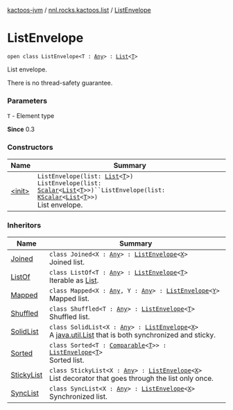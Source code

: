 [kactoos-jvm](../../index.md) / [nnl.rocks.kactoos.list](../index.md) / [ListEnvelope](./index.md)

# ListEnvelope

`open class ListEnvelope<T : `[`Any`](https://kotlinlang.org/api/latest/jvm/stdlib/kotlin/-any/index.html)`> : `[`List`](https://kotlinlang.org/api/latest/jvm/stdlib/kotlin.collections/-list/index.html)`<`[`T`](index.md#T)`>`

List envelope.

There is no thread-safety guarantee.

### Parameters

`T` - Element type

**Since**
0.3

### Constructors

| Name | Summary |
|---|---|
| [&lt;init&gt;](-init-.md) | `ListEnvelope(list: `[`List`](https://kotlinlang.org/api/latest/jvm/stdlib/kotlin.collections/-list/index.html)`<`[`T`](index.md#T)`>)`<br>`ListEnvelope(list: `[`Scalar`](../../nnl.rocks.kactoos/-scalar/index.md)`<`[`List`](https://kotlinlang.org/api/latest/jvm/stdlib/kotlin.collections/-list/index.html)`<`[`T`](index.md#T)`>>)``ListEnvelope(list: `[`KScalar`](../../nnl.rocks.kactoos/-k-scalar.md)`<`[`List`](https://kotlinlang.org/api/latest/jvm/stdlib/kotlin.collections/-list/index.html)`<`[`T`](index.md#T)`>>)`<br>List envelope. |

### Inheritors

| Name | Summary |
|---|---|
| [Joined](../-joined/index.md) | `class Joined<X : `[`Any`](https://kotlinlang.org/api/latest/jvm/stdlib/kotlin/-any/index.html)`> : `[`ListEnvelope`](./index.md)`<`[`X`](../-joined/index.md#X)`>`<br>Joined list. |
| [ListOf](../-list-of/index.md) | `class ListOf<T : `[`Any`](https://kotlinlang.org/api/latest/jvm/stdlib/kotlin/-any/index.html)`> : `[`ListEnvelope`](./index.md)`<`[`T`](../-list-of/index.md#T)`>`<br>Iterable as [List](https://kotlinlang.org/api/latest/jvm/stdlib/kotlin.collections/-list/index.html). |
| [Mapped](../-mapped/index.md) | `class Mapped<X : `[`Any`](https://kotlinlang.org/api/latest/jvm/stdlib/kotlin/-any/index.html)`, Y : `[`Any`](https://kotlinlang.org/api/latest/jvm/stdlib/kotlin/-any/index.html)`> : `[`ListEnvelope`](./index.md)`<`[`Y`](../-mapped/index.md#Y)`>`<br>Mapped list. |
| [Shuffled](../-shuffled/index.md) | `class Shuffled<T : `[`Any`](https://kotlinlang.org/api/latest/jvm/stdlib/kotlin/-any/index.html)`> : `[`ListEnvelope`](./index.md)`<`[`T`](../-shuffled/index.md#T)`>`<br>Shuffled list. |
| [SolidList](../-solid-list/index.md) | `class SolidList<X : `[`Any`](https://kotlinlang.org/api/latest/jvm/stdlib/kotlin/-any/index.html)`> : `[`ListEnvelope`](./index.md)`<`[`X`](../-solid-list/index.md#X)`>`<br>A [java.util.List](http://docs.oracle.com/javase/8/docs/api/java/util/List.html) that is both synchronized and sticky. |
| [Sorted](../-sorted/index.md) | `class Sorted<T : `[`Comparable`](https://kotlinlang.org/api/latest/jvm/stdlib/kotlin/-comparable/index.html)`<`[`T`](../-sorted/index.md#T)`>> : `[`ListEnvelope`](./index.md)`<`[`T`](../-sorted/index.md#T)`>`<br>Sorted list. |
| [StickyList](../-sticky-list/index.md) | `class StickyList<X : `[`Any`](https://kotlinlang.org/api/latest/jvm/stdlib/kotlin/-any/index.html)`> : `[`ListEnvelope`](./index.md)`<`[`X`](../-sticky-list/index.md#X)`>`<br>List decorator that goes through the list only once. |
| [SyncList](../-sync-list/index.md) | `class SyncList<X : `[`Any`](https://kotlinlang.org/api/latest/jvm/stdlib/kotlin/-any/index.html)`> : `[`ListEnvelope`](./index.md)`<`[`X`](../-sync-list/index.md#X)`>`<br>Synchronized list. |
